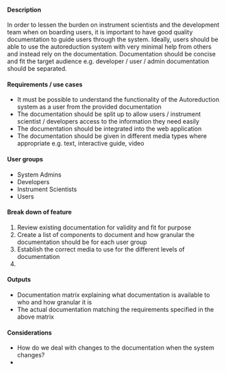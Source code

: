 #### Description
In order to lessen the burden on instrument scientists and the development team when on boarding users,
it is important to have good quality documentation to guide users through the system. Ideally, users
should be able to use the autoreduction system with very minimal help from others and instead rely on the 
documentation. Documentation should be concise and fit the target audience e.g. developer / user / admin
documentation should be separated.

#### Requirements / use cases
* It must be possible to understand the functionality of the Autoreduction system as a user from the provided documentation
* The documentation should be split up to allow users / instrument scientist / developers access to the information they need easily
* The documentation should be integrated into the web application
* The documentation should be given in different media types where appropriate e.g. text, interactive guide, video

#### User groups
* System Admins
* Developers
* Instrument Scientists
* Users

#### Break down of feature
1. Review existing documentation for validity and fit for purpose
2. Create a list of components to document and how granular the documentation should be for each user group
3. Establish the correct media to use for the different levels of documentation
4. 

#### Outputs
* Documentation matrix explaining what documentation is available to who and how granular it is
* The actual documentation matching the requirements specified in the above matrix

#### Considerations
* How do we deal with changes to the documentation when the system changes?
* 
